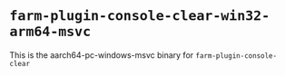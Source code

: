 # `farm-plugin-console-clear-win32-arm64-msvc`

This is the aarch64-pc-windows-msvc binary for `farm-plugin-console-clear`
